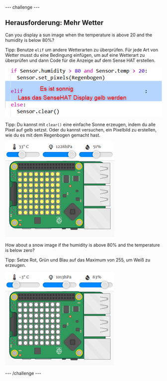 \--- challenge \---

## Herausforderung: Mehr Wetter

Can you display a sun image when the temperature is above 20 and the humidity is below 80%?

Tipp: Benutze `elif` um andere Wetterarten zu überprüfen. Für jede Art von Wetter musst du eine Bedingung einfügen, um auf eine Wetterart zu überprüfen und dann Code für die Anzeige auf dem Sense HAT erstellen.

![screenshot](images/rainbow-elif.png)

Tipp: Du kannst mit `clear()` eine einfache Sonne erzeugen, indem du alle Pixel auf gelb setzst. Oder du kannst versuchen, ein Pixelbild zu erstellen, wie du es mit dem Regenbogen gemacht hast.

![Screenshot](images/rainbow-sun.png)

How about a snow image if the humidity is above 80% and the temperature is below zero?

Tipp: Setze Rot, Grün und Blau auf das Maximum von 255, um Weiß zu erzeugen.

![Screenshot](images/rainbow-snow.png)

\--- /challenge \---